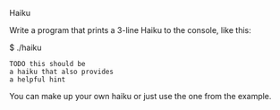 Haiku

Write a program that prints a 3-line Haiku to the console, like this:

$ ./haiku
```
TODO this should be
a haiku that also provides
a helpful hint
```
You can make up your own haiku or just use the one from the example.
